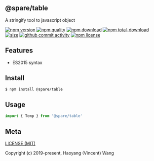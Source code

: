 ## @spare/table
A stringify tool to javascript object

[![npm version][npm-image]][npm-url]
[![npm quality][quality-image]][quality-url]
[![npm download][download-image]][npm-url]
[![npm total-download][total-download-image]][npm-url]
[![size][size]][size-url]
[![github commit activity][commit-image]][github-url]
[![npm license][license-image]][npm-url]

## Features

- ES2015 syntax

## Install
```console
$ npm install @spare/table
```

## Usage
```js
import { Temp } from '@spare/table'
```

## Meta
[LICENSE (MIT)](/LICENSE)

Copyright (c) 2019-present, Haoyang (Vincent) Wang

[//]: <> (Shields)
[npm-image]: https://img.shields.io/npm/v/@spare/table.svg?style=flat-square
[quality-image]: http://npm.packagequality.com/shield/@spare/table.svg?style=flat-square
[download-image]: https://img.shields.io/npm/dm/@spare/table.svg?style=flat-square
[total-download-image]:https://img.shields.io/npm/dt/@spare/table.svg?style=flat-square
[license-image]: https://img.shields.io/npm/l/@spare/table.svg?style=flat-square
[commit-image]: https://img.shields.io/github/commit-activity/y/hoyeungw/@spare/table?style=flat-square
[size]: https://flat.badgen.net/packagephobia/install/@spare/table

[//]: <> (Link)
[npm-url]: https://npmjs.org/package/@spare/table
[quality-url]: http://packagequality.com/#?package=@spare/table
[github-url]: https://github.com/hoyeungw/@spare/table
[size-url]: https://packagephobia.now.sh/result?p=@spare/table
